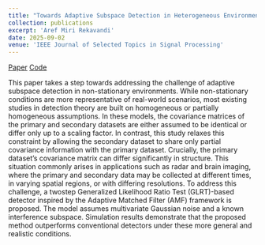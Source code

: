 ```yaml
---
title: "Towards Adaptive Subspace Detection in Heterogeneous Environments"
collection: publications
excerpt: 'Aref Miri Rekavandi'
date: 2025-09-02
venue: 'IEEE Journal of Selected Topics in Signal Processing'
---
```

[Paper](https://arxiv.org/abs/2401.12469) [Code](https://github.com/arekavandi/Heterogeneous_Detector)

This paper takes a step towards addressing the challenge of adaptive subspace detection in non-stationary environments. While non-stationary conditions are more representative of real-world scenarios, most existing studies in detection theory are built on homogeneous or partially homogeneous assumptions. In these models, the covariance matrices of the primary and secondary datasets are either assumed to be identical or differ only up to a scaling factor. In contrast, this study relaxes this constraint by allowing the secondary dataset to share only partial covariance information with the primary dataset. Crucially, the primary dataset’s covariance matrix can differ significantly in structure. This situation commonly arises in applications such as radar and brain imaging, where the primary and secondary data may be collected at different times, in varying spatial regions, or with differing resolutions. To address this challenge, a twostep Generalized Likelihood Ratio Test (GLRT)-based detector inspired by the Adaptive Matched Filter (AMF) framework is proposed. The model assumes multivariate Gaussian noise and a known interference subspace. Simulation results demonstrate that the proposed method outperforms conventional detectors under these more general and realistic conditions.



